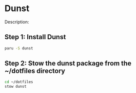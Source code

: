 # Dunst

Description:


## Step 1: Install Dunst 

```bash
paru -S dunst
```

## Step 2: Stow the dunst package from the ~/dotfiles directory

```bash
cd ~/dotfiles
stow dunst
```

